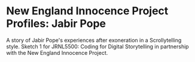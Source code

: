 # New England Innocence Project Profiles: Jabir Pope

A story of Jabir Pope's experiences after exoneration in a Scrollytelling style. Sketch 1 for JRNL5500: Coding for Digital Storytelling in partnership with the New England Innocence Project. 
